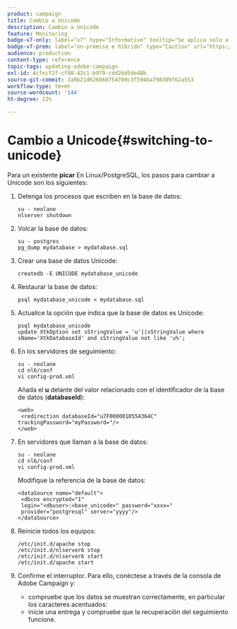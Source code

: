 ```yaml
---
product: campaign
title: Cambio a Unicode
description: Cambio a Unicode
feature: Monitoring
badge-v7-only: label="v7" type="Informative" tooltip="Se aplica solo a Campaign Classic v7"
badge-v7-prem: label="on-premise e híbrido" type="Caution" url="https://experienceleague.adobe.com/docs/campaign-classic/using/installing-campaign-classic/architecture-and-hosting-models/hosting-models-lp/hosting-models.html?lang=es" tooltip="Se aplica solo a implementaciones On-premise e híbridas"
audience: production
content-type: reference
topic-tags: updating-adobe-campaign
exl-id: 4cfecf2f-cf98-42c1-b979-cdd26d5de48b
source-git-commit: 3a9b21d626b60754789c3f594ba798309f62a553
workflow-type: tm+mt
source-wordcount: '144'
ht-degree: 22%

---
```


# Cambio a Unicode{#switching-to-unicode}



Para un existente **picar** En Linux/PostgreSQL, los pasos para cambiar a Unicode son los siguientes:

1. Detenga los procesos que escriben en la base de datos:

   ```
   su - neolane
   nlserver shutdown
   ```

1. Volcar la base de datos:

   ```
   su - postgres
   pg_dump mydatabase > mydatabase.sql
   ```

1. Crear una base de datos Unicode:

   ```
   createdb -E UNICODE mydatabase_unicode
   ```

1. Restaurar la base de datos:

   ```
   psql mydatabase_unicode < mydatabase.sql
   ```

1. Actualice la opción que indica que la base de datos es Unicode:

   ```
   psql mydatabase_unicode
   update XtkOption set sStringValue = 'u'||sStringValue where sName='XtkDatabaseId' and sStringValue not like 'u%';
   ```

1. En los servidores de seguimiento:

   ```
   su - neolane
   cd nl6/conf
   vi config-prod.xml
   ```

   Añada el **u** delante del valor relacionado con el identificador de la base de datos (**databaseId**):

   ```
   <web>
    <redirection databaseId="u7F0000010554364C" trackingPassword="myPassword="/>
   </web>
   ```

1. En servidores que llaman a la base de datos:

   ```
   su - neolane
   cd nl6/conf
   vi config-prod.xml
   ```

   Modifique la referencia de la base de datos:

   ```
   <dataSource name="default">
    <dbcnx encrypted="1" 
    login="<dbuser>:<base_unicode>" password="xxxx="
    provider="postgresql" server="yyyy"/>
   </dataSource>
   ```

1. Reinicie todos los equipos:

   ```
   /etc/init.d/apache stop
   /etc/init.d/nlserver6 stop
   /etc/init.d/nlserver6 start
   /etc/init.d/apache start
   ```

1. Confirme el interruptor. Para ello, conéctese a través de la consola de Adobe Campaign y:

   * compruebe que los datos se muestran correctamente, en particular los caracteres acentuados:
   * inicie una entrega y compruebe que la recuperación del seguimiento funcione.
